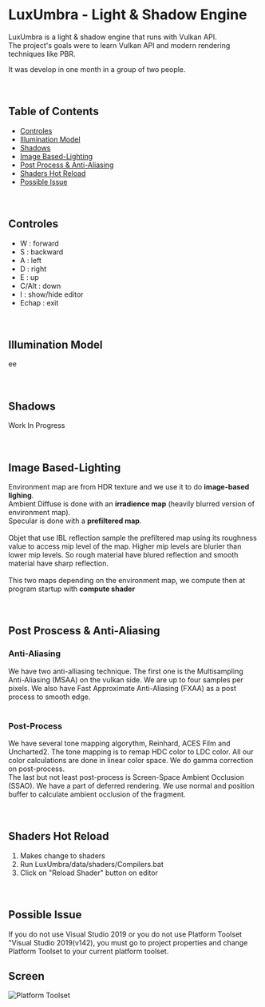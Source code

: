 # LuxUmbra -  Light & Shadow Engine

LuxUmbra is a light & shadow engine that runs with Vulkan API.<br>
The project's goals were to learn Vulkan API and modern rendering techniques like PBR.

It was develop in one month in a group of two people. <br><br><br>

## Table of Contents

+ [Controles](#Controles)
+ [Illumination Model](#Illumination-Model)
+ [Shadows](#shadows)
+ [Image Based-Lighting](#Image-Based-Lighting)
+ [Post Process & Anti-Aliasing](#Post-Proscess-&-Anti-Aliasing) 
+ [Shaders Hot Reload](#Shaders-Hot-Reload)
+ [Possible Issue](#Possible-Issue)
<br><br><br>

## **Controles**

- W : forward
- S : backward
- A : left
- D : right
- E : up
- C/Alt : down
- I : show/hide editor
- Echap : exit <br><br><br>

## **Illumination Model**

ee <br><br><br>

## **Shadows**

Work In Progress <br><br><br>

## **Image Based-Lighting**

Environment map are from HDR texture and we use it to do **image-based lighing**. <br>
Ambient Diffuse is done with an **irradience map** (heavily blurred version of environment map). <br>
Specular is done with a **prefiltered map**. <br><br>
Objet that use IBL reflection sample the prefiltered map using its roughness value to access mip level of the map. Higher mip levels are blurier than lower mip levels. So rough material have blured reflection and smooth material have sharp reflection.<br><br>
This two maps depending on the environment map, we compute then at program startup with **compute shader** <br><br><br>

## **Post Proscess & Anti-Aliasing**

### **Anti-Aliasing**

We have two anti-alliasing technique. The first one is the Multisampling Anti-Aliasing (MSAA) on the vulkan side. We are up to four samples per pixels. We also have Fast Approximate Anti-Aliasing (FXAA) as a post process to smooth edge.<br><br>

### **Post-Process**

We have several tone mapping algorythm, Reinhard, ACES Film and Uncharted2. The tone mapping is to remap HDC color to LDC color. All our color calculations are done in linear color space. We do gamma correction on post-process.<br>
The last but not least post-process is Screen-Space Ambient Occlusion (SSAO). We have a part of deferred rendering. We use normal and position buffer to calculate ambient occlusion of the fragment.<br><br><br>

## **Shaders Hot Reload**

1. Makes change to shaders
2. Run LuxUmbra/data/shaders/Compilers.bat
3. Click on "Reload Shader" button on editor <br><br><br>

## **Possible Issue**

If you do not use Visual Studio 2019 or you do not use Platform Toolset "Visual Studio 2019(v142), you must go to project properties and change Platform Toolset to your current platform toolset.

## Screen

![Platform Toolset](image:https://carbon-media.accelerator.net/0000000jAgd/k0fAQQIN2mMeZn9V5fOk5V;1920x1080.jpeg?auto=webp)

